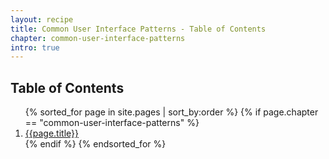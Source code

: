 ```yaml
---
layout: recipe
title: Common User Interface Patterns - Table of Contents
chapter: common-user-interface-patterns
intro: true
---
```

<h2>Table of Contents</h2>
<ol>
  {% sorted_for page in site.pages | sort_by:order %}
    {% if page.chapter == "common-user-interface-patterns" %}
      <li>
        <a href="{{ site.baseurl }}{{page.url}}">{{page.title}}</a>
      </li>
    {% endif %}
  {% endsorted_for %}
</ol>